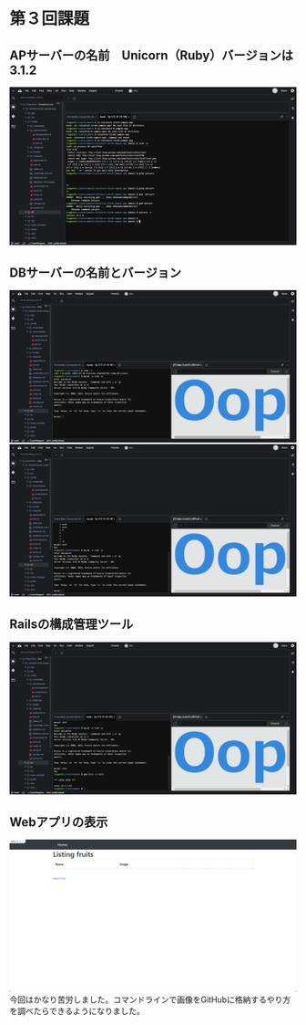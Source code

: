# 第３回課題
## APサーバーの名前　Unicorn（Ruby）バージョンは　3.1.2
![APサーバーの名前とバージョン](Desktop/images/2023-unicorn.png)
## DBサーバーの名前とバージョン
![DBサーバーの名前　MySQL　Server version: 8.0.34 MySQL Community Server](Desktop/images/2023-09-22_20h30_02.png)![MySQLの再ログイン](Desktop/images/2023-09-22_20h31_38.png)
## Railsの構成管理ツール
![Railsの構成管理ツール　パッケージgem](Desktop/images/2023-09-22_20h33_03.png)
## Webアプリの表示
![Webアプリの表示](Desktop/images/2023-09-22_17h16_00.png)
今回はかなり苦労しました。コマンドラインで画像をGitHubに格納するやり方を調べたらできるようになりました。
